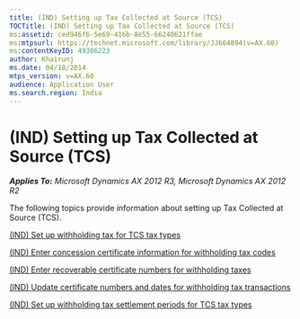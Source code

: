 ```yaml
---
title: (IND) Setting up Tax Collected at Source (TCS)
TOCTitle: (IND) Setting up Tax Collected at Source (TCS)
ms:assetid: ced946f6-5e69-416b-8e55-66240621ffae
ms:mtpsurl: https://technet.microsoft.com/library/JJ664894(v=AX.60)
ms:contentKeyID: 49386223
author: Khairunj
ms.date: 04/18/2014
mtps_version: v=AX.60
audience: Application User
ms.search.region: India
---
```


# (IND) Setting up Tax Collected at Source (TCS) 


_**Applies To:** Microsoft Dynamics AX 2012 R3, Microsoft Dynamics AX 2012 R2_

The following topics provide information about setting up Tax Collected at Source (TCS).

[(IND) Set up withholding tax for TCS tax types](ind-set-up-withholding-tax-for-tcs-tax-types.md)

[(IND) Enter concession certificate information for withholding tax codes](ind-enter-concession-certificate-information-for-withholding-tax-codes.md)

[(IND) Enter recoverable certificate numbers for withholding taxes](ind-enter-recoverable-certificate-numbers-for-withholding-taxes.md)

[(IND) Update certificate numbers and dates for withholding tax transactions](ind-update-certificate-numbers-and-dates-for-withholding-tax-transactions.md)

[(IND) Set up withholding tax settlement periods for TCS tax types](ind-set-up-withholding-tax-settlement-periods-for-tcs-tax-types.md)

  


